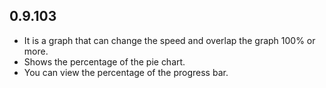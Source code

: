 ## 0.9.103

* It is a graph that can change the speed and overlap the graph 100% or more.
* Shows the percentage of the pie chart.
* You can view the percentage of the progress bar.
